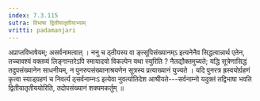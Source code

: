 ```yaml
---
index: 7.3.115
sutra: विभाषा द्वितीयातृतीयाभ्याम्
vritti: padamanjari
---
```


 अप्राप्तविभाषेयम्; असर्वनामत्वात् । ननु च ठ्तीयस्य वा ङ्त्सूपिसंख्यानम्ऽ इत्यनेनैव सिद्धत्वान्नार्थ एतेन, तच्चावश्यं वक्तव्यं लिङ्गान्तरेऽपि स्मायादयो विकल्पेन यथा स्युरिति ? नैतद्यौक्तमुच्यते; यद्धि सूत्रेणासिद्धं तदुपसंख्यानेन साधनीयम्, न पुनरुपसंख्यानाश्रयणेन सूत्रस्य प्रत्याख्यानं युज्यते । यदि पुनरत्र ह्रस्वयोर्ग्रहणं कृत्वा स्याड्ग्रहणं च निवर्त्य ठ्सर्वनाम्नःऽ इत्येवा नुवर्त्यातिदेश आश्रीयते---सर्वनाम्नो यदुक्तं तद्विभाषा भवति द्वितीयातृतीययोरिति, तदोपसंख्यानं शक्यमकर्तुम् ॥